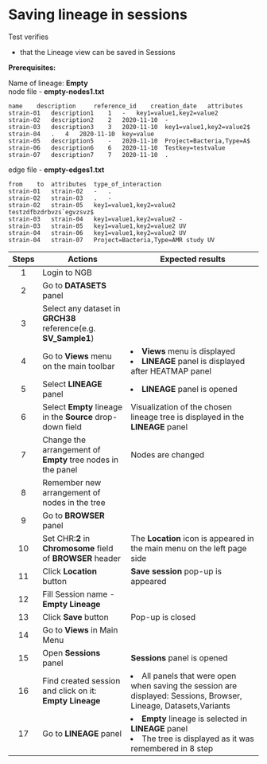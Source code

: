 # Saving lineage in sessions

Test verifies
 - that the Lineage view can be saved in Sessions

**Prerequisites:**

Name of lineage: **Empty** 
<br> node file - **empty-nodes1.txt**
```
name    description     reference_id    creation_date   attributes
strain-01	description1    1	-	key1=value1,key2=value2
strain-02	description2    2	2020-11-10	-
strain-03	description3    3	2020-11-10	key1=value1,key2=value2$
strain-04	.	4	2020-11-10	key=value
strain-05	description5    -	2020-11-10	Project=Bacteria,Type=A$
strain-06	description6    6	2020-11-10	Testkey=testvalue
strain-07	description7    7	2020-11-10	.
```

edge file - **empty-edges1.txt**
```
from    to	attributes	type_of_interaction
strain-01	strain-02	-	.
strain-02	strain-03	.	-
strain-02	strain-05	key1=value1,key2=value2 testzdfbzdrbvzs`egvzsvz$
strain-03	strain-04	key1=value1,key2=value2 -
strain-03	strain-05	key1=value1,key2=value2 UV
strain-04	strain-06	key1=value1,key2=value2 UV
strain-04	strain-07	Project=Bacteria,Type=AMR study UV
```


| Steps | Actions | Expected results |
| :---: | --- | --- |
| 1 | Login to NGB | |
| 2 | Go to **DATASETS** panel| |
| 3 | Select any dataset in **GRCH38** reference(e.g. **SV_Sample1**)||
| 4 | Go to **Views** menu on the main toolbar| <li> **Views** menu is displayed <li> **LINEAGE** panel is displayed after HEATMAP panel|
| 5| Select **LINEAGE** panel| <li> **LINEAGE** panel is opened|
| 6 | Select **Empty** lineage in the **Source** drop-down field| Visualization of the chosen lineage tree is displayed in the **LINEAGE** panel|
| 7 | Сhange the arrangement of **Empty** tree nodes in the panel | Nodes are changed| 
| 8 | Remember new arrangement of nodes in the tree ||
| 9| Go to **BROWSER** panel|| 
| 10| Set CHR:**2** in **Chromosome** field of **BROWSER** header|The **Location** icon is appeared in the main menu on the left page side|
| 11| Click **Location** button| **Save session** pop-up is appeared| 
| 12| Fill Session name - **Empty Lineage**| |
| 13| Click **Save** button| Pop-up is closed| 
| 14| Go to **Views** in Main Menu||
| 15| Open **Sessions** panel| **Sessions** panel is opened| 
| 16| Find created session and click on it: **Empty Lineage**| <li> All panels that were open when saving the session are displayed: Sessions, Browser, Lineage, Datasets,Variants
| 17| Go to **LINEAGE** panel|  <li> **Empty** lineage is selected in **LINEAGE** panel <li> The tree is displayed as it was remembered in 8 step|